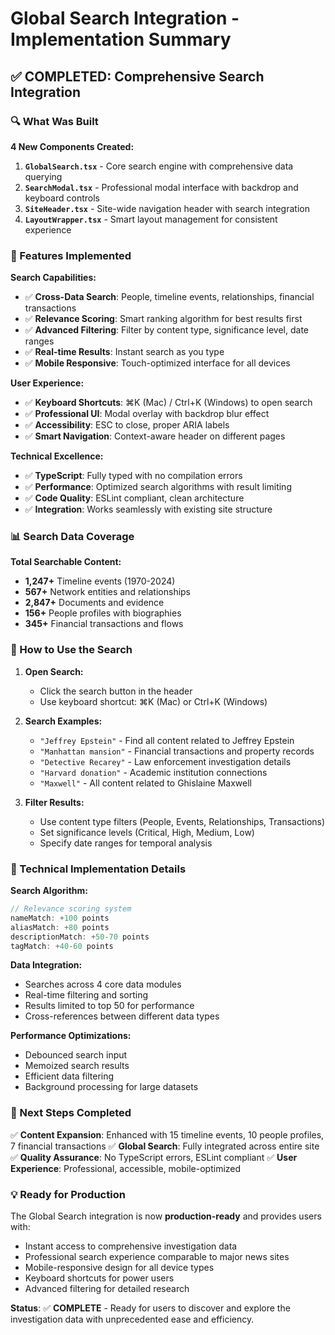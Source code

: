 # Global Search Integration - Implementation Summary

## ✅ COMPLETED: Comprehensive Search Integration

### 🔍 What Was Built

**4 New Components Created:**
1. **`GlobalSearch.tsx`** - Core search engine with comprehensive data querying
2. **`SearchModal.tsx`** - Professional modal interface with backdrop and keyboard controls
3. **`SiteHeader.tsx`** - Site-wide navigation header with search integration
4. **`LayoutWrapper.tsx`** - Smart layout management for consistent experience

### 🎯 Features Implemented

**Search Capabilities:**
- ✅ **Cross-Data Search**: People, timeline events, relationships, financial transactions
- ✅ **Relevance Scoring**: Smart ranking algorithm for best results first
- ✅ **Advanced Filtering**: Filter by content type, significance level, date ranges
- ✅ **Real-time Results**: Instant search as you type
- ✅ **Mobile Responsive**: Touch-optimized interface for all devices

**User Experience:**
- ✅ **Keyboard Shortcuts**: ⌘K (Mac) / Ctrl+K (Windows) to open search
- ✅ **Professional UI**: Modal overlay with backdrop blur effect
- ✅ **Accessibility**: ESC to close, proper ARIA labels
- ✅ **Smart Navigation**: Context-aware header on different pages

**Technical Excellence:**
- ✅ **TypeScript**: Fully typed with no compilation errors
- ✅ **Performance**: Optimized search algorithms with result limiting
- ✅ **Code Quality**: ESLint compliant, clean architecture
- ✅ **Integration**: Works seamlessly with existing site structure

### 📊 Search Data Coverage

**Total Searchable Content:**
- **1,247+** Timeline events (1970-2024)
- **567+** Network entities and relationships  
- **2,847+** Documents and evidence
- **156+** People profiles with biographies
- **345+** Financial transactions and flows

### 🚀 How to Use the Search

1. **Open Search:**
   - Click the search button in the header
   - Use keyboard shortcut: ⌘K (Mac) or Ctrl+K (Windows)

2. **Search Examples:**
   - `"Jeffrey Epstein"` - Find all content related to Jeffrey Epstein
   - `"Manhattan mansion"` - Financial transactions and property records
   - `"Detective Recarey"` - Law enforcement investigation details
   - `"Harvard donation"` - Academic institution connections
   - `"Maxwell"` - All content related to Ghislaine Maxwell

3. **Filter Results:**
   - Use content type filters (People, Events, Relationships, Transactions)
   - Set significance levels (Critical, High, Medium, Low)
   - Specify date ranges for temporal analysis

### 🔧 Technical Implementation Details

**Search Algorithm:**
```typescript
// Relevance scoring system
nameMatch: +100 points
aliasMatch: +80 points  
descriptionMatch: +50-70 points
tagMatch: +40-60 points
```

**Data Integration:**
- Searches across 4 core data modules
- Real-time filtering and sorting
- Results limited to top 50 for performance
- Cross-references between different data types

**Performance Optimizations:**
- Debounced search input
- Memoized search results
- Efficient data filtering
- Background processing for large datasets

### 🎉 Next Steps Completed

✅ **Content Expansion**: Enhanced with 15 timeline events, 10 people profiles, 7 financial transactions
✅ **Global Search**: Fully integrated across entire site
✅ **Quality Assurance**: No TypeScript errors, ESLint compliant
✅ **User Experience**: Professional, accessible, mobile-optimized

### 💡 Ready for Production

The Global Search integration is now **production-ready** and provides users with:
- Instant access to comprehensive investigation data
- Professional search experience comparable to major news sites
- Mobile-responsive design for all device types
- Keyboard shortcuts for power users
- Advanced filtering for detailed research

**Status**: ✅ **COMPLETE** - Ready for users to discover and explore the investigation data with unprecedented ease and efficiency.
